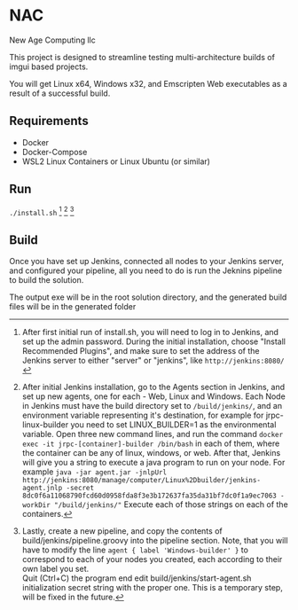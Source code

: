 # NAC
New Age Computing llc

This project is designed to streamline testing multi-architecture builds of imgui based projects.

You will get Linux x64, Windows x32, and Emscripten Web executables as a result of a successful build.

## Requirements
- Docker
- Docker-Compose
- WSL2 Linux Containers or Linux Ubuntu (or similar)

## Run 
```./install.sh``` [^1] [^2] [^3]

## Build
Once you have set up Jenkins, connected all nodes to your Jenkins server, and configured your pipeline, all you need to do is run the Jeknins pipeline to build the solution. 

The output exe will be in the root solution directory, and the generated build files will be in the generated folder

[^1]: After first initial run of install.sh, you will need to log in to Jenkins, and set up the admin password. During the initial installation, choose "Install Recommended Plugins", and make sure to set the address of the Jenkins server to either "server" or "jenkins", like `http://jenkins:8080/` 

[^2]: After initial Jenkins installation, go to the Agents section in Jenkins, and set up new agents, one for each - Web, Linux and Windows.
Each Node in Jenkins must have the build directory set to `/build/jenkins/`, and an environment variable representing it's destination, for example for jrpc-linux-builder you need to set LINUX_BUILDER=1 as the environmental variable.
Open three new command lines, and run the command ```docker exec -it jrpc-[container]-builder /bin/bash``` in each of them, where the container can be any of linux, windows, or web.
After that, Jenkins will give you a string to execute a java program to run on your node. For example ```java -jar agent.jar -jnlpUrl http://jenkins:8080/manage/computer/Linux%2Dbuilder/jenkins-agent.jnlp -secret 8dc0f6a11068790fcd60d0958fda8f3e3b172637fa35da31bf7dc0f1a9ec7063 -workDir "/build/jenkins/"```
Execute each of those strings on each of the containers.

[^3]: Lastly, create a new pipeline, and copy the contents of build/jenkins/pipeline.groovy into the pipeline section. Note, that you will have to modify the line ```agent { label 'Windows-builder' }``` to correspond to each of your nodes you created, each according to their own label you set.  
Quit (Ctrl+C) the program end edit build/jenkins/start-agent.sh initialization secret string with the proper one. This is a temporary step, will be fixed in the future.